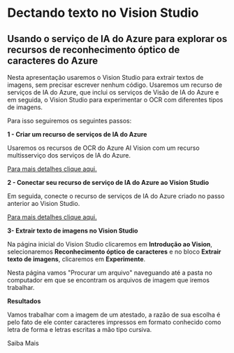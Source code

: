 # Dectando texto no Vision Studio
##  Usando o serviço de IA do Azure para explorar os recursos de reconhecimento óptico de caracteres do Azure

Nesta apresentação usaremos o Vision Studio para extrair textos de imagens, sem precisar escrever nenhum código.
Usaremos um recurso de serviços de IA do Azure, que inclui os serviços de Visão de IA do Azure e em seguida, o Vision Studio para experimentar o OCR com diferentes tipos de imagens.

Para isso seguiremos os seguintes passos:

__1 - Criar um recurso de serviços de IA do Azure__

Usaremos os recursos de OCR do Azure AI Vision com um recurso multisserviço dos serviços de IA do Azure.

[Para mais detalhes clique aqui.](https://microsoftlearning.github.io/mslearn-ai-fundamentals/Instructions/Labs/05-ocr.html#create-an-azure-ai-services-resource)

**2 - Conectar seu recurso de serviço de IA do Azure ao Vision Studio**

Em seguida, conecte o recurso de serviços de IA do Azure criado no passo anterior ao Vision Studio.

[Para mais detalhes clique aqui.](https://microsoftlearning.github.io/mslearn-ai-fundamentals/Instructions/Labs/05-ocr.html#connect-your-azure-ai-service-resource-to-vision-studio)

**3- Extrair texto de imagens no Vision Studio**

Na página inicial do Vision Studio clicaremos em **Introdução ao Vision**, selecionaremos **Reconhecimento óptico de caracteres** e no bloco **Extrair texto de imagens**, clicaremos em **Experimente**.

Nesta página vamos "Procurar um arquivo"  naveguando até a pasta no computador em que se encontram os arquivos de imagem que iremos trabalhar.

**Resultados**

Vamos trabalhar com a imagem de um atestado, a razão de sua escolha é pelo fato de ele conter caracteres impressos em formato conhecido como letra de forma e letras escritas a mão tipo cursiva.




Saiba Mais
